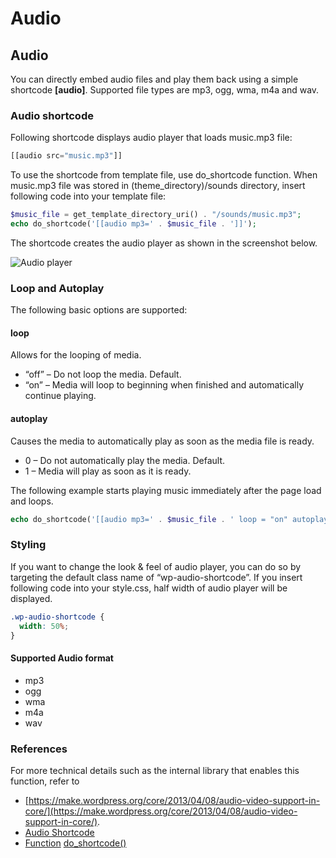 # Audio

## Audio

You can directly embed audio files and play them back using a simple shortcode **\[audio\]**. Supported file types are mp3, ogg, wma, m4a and wav.

### Audio shortcode

Following shortcode displays audio player that loads music.mp3 file:

```php
[[audio src="music.mp3"]]
```

To use the shortcode from template file, use do\_shortcode function. When music.mp3 file was stored in (theme\_directory)/sounds directory, insert following code into your template file:

```php
$music_file = get_template_directory_uri() . "/sounds/music.mp3";
echo do_shortcode('[[audio mp3=' . $music_file . ']]');
```

The shortcode creates the audio player as shown in the screenshot below.

![Audio player](https://developer.wordpress.org/files/2014/10/audio_shortcode_basic.jpg)

### Loop and Autoplay

The following basic options are supported:

#### loop

Allows for the looping of media.

*   “off” – Do not loop the media. Default.
*   “on” – Media will loop to beginning when finished and automatically continue playing.

#### autoplay

Causes the media to automatically play as soon as the media file is ready.

*   0 – Do not automatically play the media. Default.
*   1 – Media will play as soon as it is ready.

The following example starts playing music immediately after the page load and loops.

```php
echo do_shortcode('[[audio mp3=' . $music_file . ' loop = "on" autoplay = 1]]');
```

### Styling

If you want to change the look & feel of audio player, you can do so by targeting the default class name of “wp-audio-shortcode”. If you insert following code into your style.css, half width of audio player will be displayed.

```css
.wp-audio-shortcode {
  width: 50%;
}
```

#### Supported Audio format

*   mp3
*   ogg
*   wma
*   m4a
*   wav

### References

For more technical details such as the internal library that enables this function, refer to

*   [https://make.wordpress.org/core/2013/04/08/audio-video-support-in-core/](https://make.wordpress.org/core/2013/04/08/audio-video-support-in-core/).
*   [Audio Shortcode](https://codex.wordpress.org/Audio_Shortcode)
*   [Function](https://developer.wordpress.org/reference/functions/do_shortcode/) [do\_shortcode()](https://developer.wordpress.org/reference/functions/do_shortcode/)
